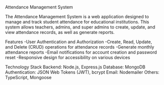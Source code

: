 Attendance Management System

The Attendance Management System is a web application designed to manage and track student attendance for educational institutions. This system allows teachers, admins, and super admins to create, update, and view attendance records, as well as generate reports.

Features
-User Authentication and Authorization
-Create, Read, Update, and Delete (CRUD) operations for attendance records
-Generate monthly attendance reports
-Email notifications for account creation and password reset
-Responsive design for accessibility on various devices

Technology Stack
Backend: Node.js, Express.js
Database: MongoDB
Authentication: JSON Web Tokens (JWT), bcrypt
Email: Nodemailer
Others: TypeScript, Mongoose
